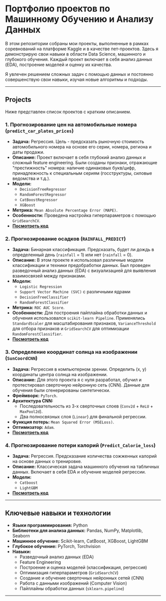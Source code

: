 # Портфолио проектов по Машинному Обучению и Анализу Данных

В этом репозитории собраны мои проекты, выполненные в рамках соревнований на платформе Kaggle и в качестве пет-проектов. Здесь я демонстрирую свои навыки в области Data Science, машинного и глубокого обучения. Каждый проект включает в себя анализ данных (EDA), построение моделей и оценку их качества.

Я увлечен решением сложных задач с помощью данных и постоянно совершенствую свои навыки, изучая новые алгоритмы и подходы.

---

##  Projects

Ниже представлен список проектов с кратким описанием.

### 1. Прогнозирование цен на автомобильные номера (`predict_car_plates_prices`)
- **Задача:** Регрессия. Цель - предсказать рыночную стоимость автомобильного номера на основе его серии, номера, региона и даты продажи.
- **Описание:** Проект включает в себя глубокий анализ данных и сложный feature engineering. Были созданы признаки, отражающие "престижность" номера: наличие одинаковых букв/цифр, принадлежность к специальным сериям (госструктуры, силовые ведомства и т.д.).
- **Модели:**
  - `DecisionTreeRegressor`
  - `RandomForestRegressor`
  - `CatBoostRegressor`
  - `XGBoost`
- **Метрика:** `Mean Absolute Percentage Error (MAPE)`.
- **Особенности:** Проведена настройка гиперпараметров с помощью `GridSearchCV`.
- **[Посмотреть код](predict_car_plates_prices/model/)**

### 2. Прогнозирование осадков (`RAINFALL_PREDICT`)
- **Задача:** Бинарная классификация. Предсказать, будет ли дождь в определенный день (`rainfall` = 1) или нет (`rainfall` = 0).
- **Описание:** В этом проекте я использовал различные модели классификации и техники предобработки данных. Был проведен разведочный анализ данных (EDA) с визуализацией для выявления взаимосвязей между признаками.
- **Модели:**
  - `Logistic Regression`
  - `Support Vector Machine (SVC)` с различными ядрами
  - `DecisionTreeClassifier`
  - `RandomForestClassifier`
- **Метрика:** `ROC AUC Score`.
- **Особенности:** Для построения пайплайна обработки данных и обучения использовался `scikit-learn Pipeline`. Применялись `StandardScaler` для масштабирования признаков, `VarianceThreshold` для отбора признаков и `GridSearchCV` для оптимизации `RandomForestClassifier`.
- **[Посмотреть код](RAINFALL_PREDICT/model/)**

### 3. Определение координат солнца на изображении (`SunCoordCNN`)
- **Задача:** Регрессия в компьютерном зрении. Определить (x, y) координаты центра солнца на изображении.
- **Описание:** Для этого проекта я с нуля разработал, обучил и протестировал сверточную нейронную сеть (CNN). Данные для обучения были сгенерированы синтетически.
- **Фреймворк:** `PyTorch`.
- **Архитектура CNN:**
  - Последовательность из 3-х сверточных слоев (`Conv2d` + `ReLU` + `MaxPool2d`).
  - Два полносвязных слоя (`Linear`) для финальной регрессии.
- **Функция потерь:** `Mean Squared Error (MSELoss)`.
- **Оптимизатор:** `Adam`.
- **[Посмотреть код](SunCoordCNN/src/)**


### 4. Прогнозирование потери калорий (`Predict_Calorie_loss`)
- **Задача:** Регрессия. Предсказание количества сожженных калорий на основе данных о тренировке.
- **Описание:** Классическая задача машинного обучения на табличных данных. Включает в себя EDA и обучение моделей регрессии.
- **Модели:**
  - `Catboost`
  - `LightGBM`
- **[Посмотреть код](Predict_Calorie_loss/model/)**

---

## Ключевые навыки и технологии

- **Языки программирования:** Python
- **Библиотеки для анализа данных:** Pandas, NumPy, Matplotlib, Seaborn
- **Машинное обучение:** Scikit-learn, CatBoost, XGBoost, LightGBM
- **Глубокое обучение:** PyTorch, Torchvision
- **Навыки:**
  - Разведочный анализ данных (EDA)
  - Feature Engineering
  - Построение и оценка моделей (классификация, регрессия)
  - Оптимизация гиперпараметров (`GridSearchCV`)
  - Создание и обучение сверточных нейронных сетей (CNN)
  - Работа с данными изображений (Computer Vision)
  - Пайплайны обработки данных (`sklearn.pipeline`)

---
